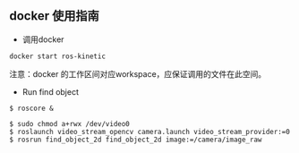 ## docker 使用指南
- 调用docker

```
docker start ros-kinetic
```

注意：docker 的工作区间对应workspace，应保证调用的文件在此空间。   

- Run find object

```
$ roscore &

$ sudo chmod a+rwx /dev/video0
$ roslaunch video_stream_opencv camera.launch video_stream_provider:=0
$ rosrun find_object_2d find_object_2d image:=/camera/image_raw
```

